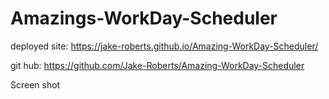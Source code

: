 # Amazings-WorkDay-Scheduler

deployed site:
 https://jake-roberts.github.io/Amazing-WorkDay-Scheduler/

 git hub: https://github.com/Jake-Roberts/Amazing-WorkDay-Scheduler

 Screen shot